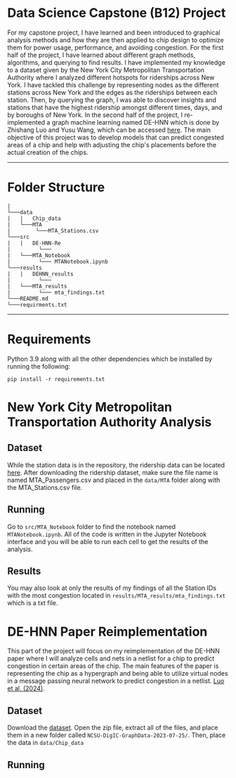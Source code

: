 # Data Science Capstone (B12) Project

For my capstone project, I have learned and been introduced to graphical analysis methods and how they are then applied to chip design to optimize them for power usage, performance, and avoiding congestion. For the first half of the project, I have learned about different graph methods, algorithms, and querying to find results. I have implemented my knowledge to a dataset given by the New York City Metropolitan Transportation Authority where I analyzed different hotspots for riderships across New York. I have tackled this challenge by representing nodes as the different stations across New York and the edges as the riderships between each station. Then, by querying the graph, I was able to discover insights and stations that have the highest ridership amongst different times, days, and by boroughs of New York. In the second half of the project, I re-implemented a graph machine learning named DE-HNN which is done by Zhishang Luo and Yusu Wang, which can be accessed [here](https://arxiv.org/abs/2404.00477). The main objective of this project was to develop models that can predict congested areas of a chip and help with adjusting the chip's placements before the actual creation of the chips.

----------------------------

# Folder Structure
```
|
└───data
|   |   Chip_data
|   └───MTA
|        └───MTA_Stations.csv
└───src
|   |   DE-HNN-Re
|         └─── 
|   └───MTA_Notebook
|         └─── MTANotebook.ipynb
└───results
|   |   DEHNN_results
|         └─── 
|   └───MTA_results
|         └─── mta_findings.txt
└───README.md
└───requirments.txt
```
---------------------------

# Requirements

Python 3.9 along with all the other dependencies which be installed by running the following:
```
pip install -r requirements.txt
```


# New York City Metropolitan Transportation Authority Analysis

## Dataset

While the station data is in the repository, the ridership data can be located [here](https://data.ny.gov/Transportation/MTA-Subway-Origin-Destination-Ridership-Estimate-2/jsu2-fbtj/about_data). After downloading the ridership dataset, make sure the file name is named MTA_Passengers.csv and placed in the ```data/MTA``` folder along with the MTA_Stations.csv file.

## Running

Go to ```src/MTA_Notebook``` folder to find the notebook named ```MTANotebook.ipynb```. All of the code is written in the Jupyter Notebook interface and you will be able to run each cell to get the results of the analysis.

## Results

You may also look at only the results of my findings of all the Station IDs with the most congestion located in ```results/MTA_results/mta_findings.txt``` which is a txt file.

# DE-HNN Paper Reimplementation

This part of the project will focus on my reimplementation of the DE-HNN paper where I will analyze cells and nets in a netlist for a chip to predict congestion in certain areas of the chip. The main features of the paper is representing the chip as a hypergraph and being able to utilize virtual nodes in a message passing neural network to predict congestion in a netlist. [Luo et al. (2024)](https://arxiv.org/abs/2404.00477).

## Dataset

Download the [dataset](https://drive.google.com/file/d/1Scq35gvCQvIMrmthGs7MUhc8c1VZ8ZwN/view?usp=drive_link). Open the zip file, extract all of the files, and place them in a new folder called ```NCSU-DigIC-GraphData-2023-07-25/```. Then, place the data in ```data/Chip_data```

## Running
